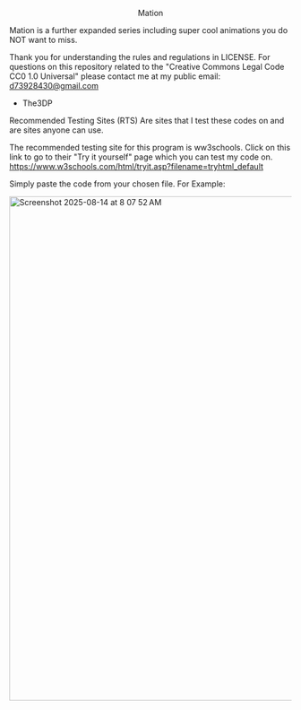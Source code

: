<p align="center"> Mation

Mation is a further expanded series including super cool animations you do NOT want to miss. 

Thank you for understanding the rules and regulations in LICENSE.
For questions on this repository related to the "Creative Commons Legal Code
CC0 1.0 Universal" please contact me at my public email:
d73928430@gmail.com

- The3DP

Recommended Testing Sites (RTS) 
Are sites that I test these codes on
and are sites anyone can use.

The recommended testing site for this 
program is ww3schools.
Click on this link to go to 
their "Try it yourself" page which
you can test my code on.
https://www.w3schools.com/html/tryit.asp?filename=tryhtml_default

Simply paste the code from your chosen file. For Example:

<img width="1440" height="900" alt="Screenshot 2025-08-14 at 8 07 52 AM" src="https://github.com/user-attachments/assets/136f6024-df53-4f13-b0e2-81fb132e0845" />
